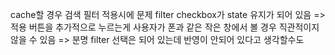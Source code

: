 cache할 경우 검색 필터 적용시에 문제
filter checkbox가 state 유지가 되어 있음 => 적용 버튼을 추가적으로 누르는게 사용자가 폰과 같은 작은 창에서 볼 경우 직관적이지 않을 수 있음 => 분명 filter 선택은 되어 있는데 반영이 안되어 있다고 생각할수도
